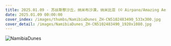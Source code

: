 ```yaml
---
title: 2025.01.09 - 苏丝斯黎沙丘，纳米布沙漠，纳米比亚 (© Airpano/Amazing Aerial Agency)
date: 2025.01.09 00:00:00
cover_index: /images/thumbs/NamibiaDunes_ZH-CN5102483490_533x300.jpg
cover_detail: /images/NamibiaDunes_ZH-CN5102483490_1920x1080.jpg
---
```


![NamibiaDunes](/images/NamibiaDunes_ZH-CN5102483490_1920x1080.jpg)
